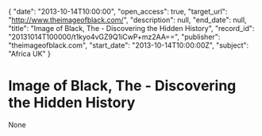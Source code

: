 {
  "date": "2013-10-14T10:00:00", 
  "open_access": true, 
  "target_url": "http://www.theimageofblack.com/", 
  "description": null, 
  "end_date": null, 
  "title": "Image of Black, The - Discovering the Hidden History", 
  "record_id": "20131014T100000/t1kyo4vGZ9Q1iCwP+mz2AA==", 
  "publisher": "theimageofblack.com", 
  "start_date": "2013-10-14T10:00:00Z", 
  "subject": "Africa UK"
}

# Image of Black, The - Discovering the Hidden History

None